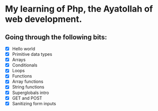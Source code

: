 # My learning of Php, the Ayatollah of web development.

## Going through the following bits:

- [x] Hello world
- [x] Primitive data types
- [x] Arrays
- [x] Conditionals
- [x] Loops
- [x] Functions
- [x] Array functions
- [x] String functions
- [x] Superglobals intro
- [x] GET and POST
- [x] Sanitizing form inputs
